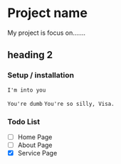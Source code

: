 # Project name

My project is focus on.......

## heading 2

### Setup / installation

`I'm into you`

`You're dumb`
`You're so silly, Visa.`

### Todo List
- [ ] Home  Page
- [ ] About Page
- [X] Service Page
